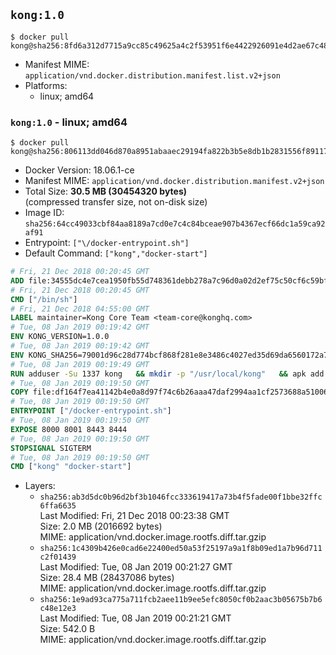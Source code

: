 ## `kong:1.0`

```console
$ docker pull kong@sha256:8fd6a312d7715a9cc85c49625a4c2f53951f6e4422926091e4d2ae67c480b6d5
```

-	Manifest MIME: `application/vnd.docker.distribution.manifest.list.v2+json`
-	Platforms:
	-	linux; amd64

### `kong:1.0` - linux; amd64

```console
$ docker pull kong@sha256:806113dd046d870a8951abaaec29194fa822b3b5e8db1b2831556f8911762713
```

-	Docker Version: 18.06.1-ce
-	Manifest MIME: `application/vnd.docker.distribution.manifest.v2+json`
-	Total Size: **30.5 MB (30454320 bytes)**  
	(compressed transfer size, not on-disk size)
-	Image ID: `sha256:64cc49033cbf84aa8189a7cd0e7c4c84bceae907b4367ecf66dc1a59ca92af91`
-	Entrypoint: `["\/docker-entrypoint.sh"]`
-	Default Command: `["kong","docker-start"]`

```dockerfile
# Fri, 21 Dec 2018 00:20:45 GMT
ADD file:34555dc4e7cea1950fb55d748361debb278a7c96d0a02d2ef75c50cf6c59bfe7 in / 
# Fri, 21 Dec 2018 00:20:45 GMT
CMD ["/bin/sh"]
# Fri, 21 Dec 2018 04:55:00 GMT
LABEL maintainer=Kong Core Team <team-core@konghq.com>
# Tue, 08 Jan 2019 00:19:42 GMT
ENV KONG_VERSION=1.0.0
# Tue, 08 Jan 2019 00:19:42 GMT
ENV KONG_SHA256=79001d96c28d774bcf868f281e8e3486c4027ed35d69da6560172a742240b862
# Tue, 08 Jan 2019 00:19:49 GMT
RUN adduser -Su 1337 kong 	&& mkdir -p "/usr/local/kong" 	&& apk add --no-cache --virtual .build-deps wget tar ca-certificates 	&& apk add --no-cache libgcc openssl pcre perl tzdata curl libcap su-exec 	&& wget -O kong.tar.gz "https://bintray.com/kong/kong-community-edition-alpine-tar/download_file?file_path=kong-community-edition-$KONG_VERSION.apk.tar.gz" 	&& echo "$KONG_SHA256 *kong.tar.gz" | sha256sum -c - 	&& tar -xzf kong.tar.gz -C /tmp 	&& rm -f kong.tar.gz 	&& cp -R /tmp/usr / 	&& rm -rf /tmp/usr 	&& cp -R /tmp/etc / 	&& rm -rf /tmp/etc 	&& apk del .build-deps
# Tue, 08 Jan 2019 00:19:50 GMT
COPY file:df164f7ea41142b4e0a8d97f74c6b26aaa47daf2994aa1cf2573688a51006eee in /docker-entrypoint.sh 
# Tue, 08 Jan 2019 00:19:50 GMT
ENTRYPOINT ["/docker-entrypoint.sh"]
# Tue, 08 Jan 2019 00:19:50 GMT
EXPOSE 8000 8001 8443 8444
# Tue, 08 Jan 2019 00:19:50 GMT
STOPSIGNAL SIGTERM
# Tue, 08 Jan 2019 00:19:50 GMT
CMD ["kong" "docker-start"]
```

-	Layers:
	-	`sha256:ab3d5dc0b96d2bf3b1046fcc333619417a73b4f5fade00f1bbe32ffc6ffa6635`  
		Last Modified: Fri, 21 Dec 2018 00:23:38 GMT  
		Size: 2.0 MB (2016692 bytes)  
		MIME: application/vnd.docker.image.rootfs.diff.tar.gzip
	-	`sha256:1c4309b426e0cad6e22400ed50a53f25197a9a1f8b09ed1a7b96d711c2f01439`  
		Last Modified: Tue, 08 Jan 2019 00:21:27 GMT  
		Size: 28.4 MB (28437086 bytes)  
		MIME: application/vnd.docker.image.rootfs.diff.tar.gzip
	-	`sha256:1e9ad93ca775a711fcb2aee11b9ee5efc8050cf0b2aac3b05675b7b6c48e12e3`  
		Last Modified: Tue, 08 Jan 2019 00:21:21 GMT  
		Size: 542.0 B  
		MIME: application/vnd.docker.image.rootfs.diff.tar.gzip
